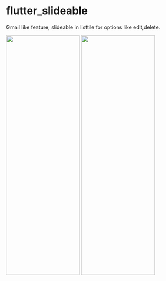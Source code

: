 # flutter_slideable

Gmail like feature; slideable in listtile for options like edit,delete.

<img src="https://user-images.githubusercontent.com/55477266/69329379-fee02c80-0c76-11ea-97c7-b15b3db1e993.png" width="200" height="650">
<img src="https://user-images.githubusercontent.com/55477266/69329380-fee02c80-0c76-11ea-8ca6-f854e68b34e6.png" width="200" height="650">




